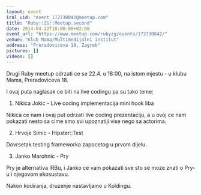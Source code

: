 ```yaml
---
layout: event
ical_uid: "event_172730842@meetup.com"
title: "Ruby::ZG::Meetup.second"
date: 2014-04-22T18:00:00+02:00
event_url: "https://www.meetup.com/rubyzg/events/172730842/"
venue: "Klub Mama/Multimedijalni institut"
address: "Preradovićeva 18, Zagreb"
pictures: []
videos: []
---
```


Drugi Ruby meetup odrzati ce se 22.4. u 18:00, na istom mjestu - u klubu Mama, Preradoviceva 18.
  
I ovaj puta naglasak ce biti na live codingu pa su tako teme:
  
1) Nikica Jokic - Live coding implementacija mini hook liba
  
Nikica ce nam i ovaj put odrzati live coding prezentaciju, a u ovoj ce nam pokazati nesto sa cime smo svi upoznatiji vise nego sa actorima.
  
2) Hrvoje Simic - Hipster::Test
  
Dovrsetak testing frameworka zapocetog u prvom dijelu.
  
3) Janko Marohnic - Pry
  
Pry je alternativa IRBu, i Janko ce vam pokazati sve sto se moze znati o Pry-u i njegovom ekosustavu.
  
Nakon kodiranja, druzenje nastavljamo u Koldingu.